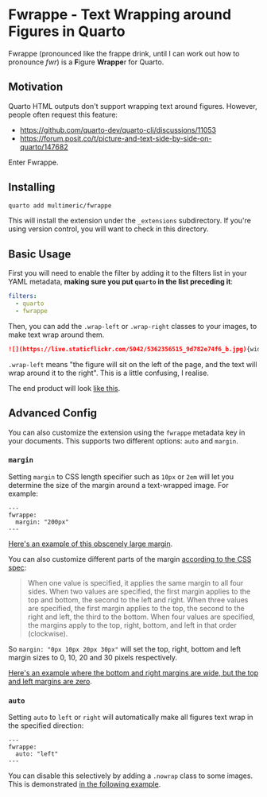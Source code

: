 # Fwrappe - Text Wrapping around Figures in Quarto

Fwrappe (pronounced like the frappe drink, until I can work out how to pronounce *fwr*) is a **F**igure **Wrappe**r for Quarto.

## Motivation

Quarto HTML outputs don't support wrapping text around figures.
However, people often request this feature:

- <https://github.com/quarto-dev/quarto-cli/discussions/11053>
- <https://forum.posit.co/t/picture-and-text-side-by-side-on-quarto/147682>

Enter Fwrappe.

## Installing

```bash
quarto add multimeric/fwrappe
```

This will install the extension under the `_extensions` subdirectory.
If you're using version control, you will want to check in this directory.

## Basic Usage

First you will need to enable the filter by adding it to the filters list in your YAML metadata, **making sure you put `quarto` in the list preceding it**:
```yaml
filters:
  - quarto
  - fwrappe
```

Then, you can add the `.wrap-left` or `.wrap-right` classes to your images, to make text wrap around them.
```md
![](https://live.staticflickr.com/5042/5362356515_9d782e74f6_b.jpg){width=200 .wrap-left}
```

`.wrap-left` means "the figure will sit on the left of the page, and the text will wrap around it to the right".
This is a little confusing, I realise.

The end product will look [like this](https://multimeric.github.io/Fwrappe/example.html).

## Advanced Config

You can also customize the extension using the `fwrappe` metadata key in your documents.
This supports two different options: `auto` and `margin`.

### `margin`

Setting `margin` to CSS length specifier such as `10px` or `2em` will let you determine the size of the margin around a text-wrapped image. For example:
```
---
fwrappe:
  margin: "200px"
---
```

[Here's an example of this obscenely large margin](https://multimeric.github.io/Fwrappe/margin.html).

You can also customize different parts of the margin [according to the CSS spec](https://developer.mozilla.org/en-US/docs/Web/CSS/margin#syntax):

> When one value is specified, it applies the same margin to all four sides.
> When two values are specified, the first margin applies to the top and bottom, the second to the left and right.
> When three values are specified, the first margin applies to the top, the second to the right and left, the third to the bottom.
> When four values are specified, the margins apply to the top, right, bottom, and left in that order (clockwise).

So `margin: "0px 10px 20px 30px"` will set the top, right, bottom and left margin sizes to 0, 10, 20 and 30 pixels respectively.

[Here's an example where the bottom and right margins are wide, but the top and left margins are zero](https://multimeric.github.io/Fwrappe/margin.html).

### `auto`

Setting `auto` to `left` or `right` will automatically make all figures text wrap in the specified direction:

```
---
fwrappe:
  auto: "left"
---
```
You can disable this selectively by adding a `.nowrap` class to some images.
This is demonstrated [in the following example](https://multimeric.github.io/Fwrappe/example.html).
